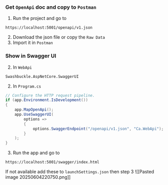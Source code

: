 ### Get `OpenApi` doc and copy to `Postman`
1. Run the project and go to 
```url
https://localhost:5001/openapi/v1.json
```
2. Download the json file or copy the `Raw Data`
3. Import it in `Postman`

### Show in Swagger UI
2. In `WebApi`
```plaintext
Swashbuckle.AspNetCore.SwaggerUI
```

2. In `Program.cs`
```c#
// Configure the HTTP request pipeline.
if (app.Environment.IsDevelopment())
{
    app.MapOpenApi();
    app.UseSwaggerUI(
        options =>
        {
            options.SwaggerEndpoint("/openapi/v1.json", "Ca.WebApi");
        }
    );
}
```
3. Run the app and go to
```url
https://localhost:5001/swagger/index.html
```

If not available add these to `launchSettings.json` then step 3
![[Pasted image 20250604220750.png]]